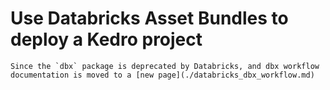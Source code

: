 # Use Databricks Asset Bundles to deploy a Kedro project

```{note}
Since the `dbx` package is deprecated by Databricks, and dbx workflow documentation is moved to a [new page](./databricks_dbx_workflow.md)
 ```
